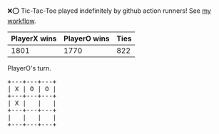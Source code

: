 :x::o: Tic-Tac-Toe played indefinitely by github action runners! See [my workflow](.github/workflows/play.yaml).

|PlayerX wins|PlayerO wins|Ties|
|-|-|-|
|1801|1770|822|

PlayerO's turn.

<pre>
+---+---+---+
| X | O | O |
+---+---+---+
| X |   |   |
+---+---+---+
|   |   |   |
+---+---+---+
</pre>